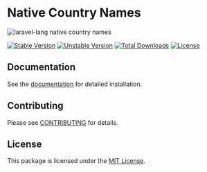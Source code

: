 # Native Country Names

![laravel-lang native country names](https://preview.dragon-code.pro/laravel-lang/native-country-names.svg?brand=laravel&mode=dark)

[![Stable Version][badge_stable]][link_packagist]
[![Unstable Version][badge_unstable]][link_packagist]
[![Total Downloads][badge_downloads]][link_packagist]
[![License][badge_license]][link_license]

## Documentation

See the [documentation](https://laravel-lang.com) for detailed installation.

## Contributing

Please see [CONTRIBUTING](https://laravel-lang.com/contributing.html) for details.

## License

This package is licensed under the [MIT License][link_license].


[badge_stable]:     https://img.shields.io/github/v/release/Laravel-Lang/native-country-names?label=stable&style=flat-square

[badge_unstable]:   https://img.shields.io/badge/unstable-dev--main-orange?style=flat-square

[badge_downloads]:  https://img.shields.io/packagist/dt/Laravel-Lang/native-country-names.svg?style=flat-square

[badge_license]:    https://img.shields.io/packagist/l/Laravel-Lang/native-country-names.svg?style=flat-square

[link_packagist]:   https://packagist.org/packages/Laravel-Lang/native-country-names

[link_license]:     LICENSE
